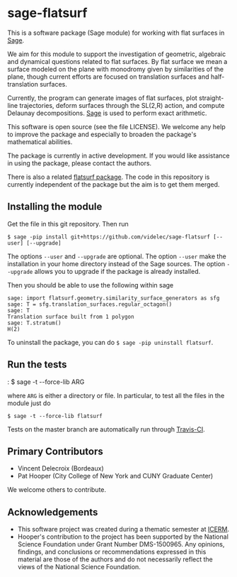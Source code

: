 sage-flatsurf
=============

This is a software package (Sage module) for working with flat surfaces in 
[Sage](http://sagemath.org). 

We aim for this module to support the investigation of geometric, algebraic and 
dynamical questions related to flat surfaces. By flat surface we mean a surface
modeled on the plane with monodromy given by similarities of the plane, though
current efforts are focused on translation surfaces and half-translation 
surfaces.

Currently, the program can generate images of flat surfaces, plot straight-line
trajectories, deform surfaces through the SL(2,R) action, and compute Delaunay
decompositions. [Sage](http://sagemath.org) is used to perform exact arithmetic.

This software is open source (see the file LICENSE). We welcome any help to 
improve the package and especially to broaden the package's mathematical 
abilities.

The package is currently in active development. If you would like assistance
in using the package, please contact the authors.

There is also a related [flatsurf package](http://www.labri.fr/perso/vdelecro/programming.html).
The code in this repository is currently independent of the package but
the aim is to get them merged.

Installing the module
---------------------

Get the file in this git repository. Then run

    $ sage -pip install git+https://github.com/videlec/sage-flatsurf [--user] [--upgrade]

The options `--user` and `--upgrade` are optional. The option `--user` make
the installation in your home directory instead of the Sage sources. The
option `--upgrade` allows you to upgrade if the package is already installed.

Then you should be able to use the following within sage

    sage: import flatsurf.geometry.similarity_surface_generators as sfg
    sage: T = sfg.translation_surfaces.regular_octagon()
	sage: T
	Translation surface built from 1 polygon
	sage: T.stratum()
	H(2)

To uninstall the package, you can do `$ sage -pip uninstall flatsurf`.

Run the tests
-------------
:
    $ sage -t --force-lib ARG

where `ARG` is either a directory or file. In particular, to test all the
files in the module just do

    $ sage -t --force-lib flatsurf

Tests on the master branch are automatically run through [Travis-CI](https://travis-ci.org/videlec/sage-flatsurf?branch=master).

Primary Contributors
--------------------
* Vincent Delecroix (Bordeaux)
* Pat Hooper (City College of New York and CUNY Graduate Center)

We welcome others to contribute.

Acknowledgements
----------------
* This software project was created during a thematic semester at [ICERM](https://icerm.brown.edu).
* Hooper's contribution to the project has been supported by the National 
Science Foundation under Grant Number DMS-1500965. Any opinions, findings, 
and conclusions or recommendations expressed in this material are those of 
the authors and do not necessarily reflect the views of the National 
Science Foundation.


